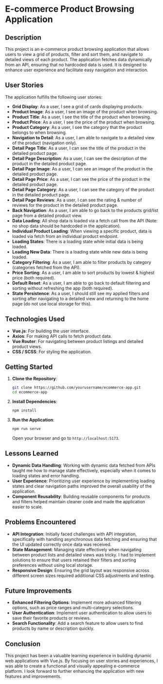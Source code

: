 # E-commerce Product Browsing Application

## Description

This project is an e-commerce product browsing application that allows users to view a grid of products, filter and sort them, and navigate to detailed views of each product. The application fetches data dynamically from an API, ensuring that no hardcoded data is used. It is designed to enhance user experience and facilitate easy navigation and interaction.

## User Stories

The application fulfills the following user stories:

- **Grid Display**: As a user, I see a grid of cards displaying products.
- **Product Image**: As a user, I see an image of the product when browsing.
- **Product Title**: As a user, I see the title of the product when browsing.
- **Product Price**: As a user, I see the price of the product when browsing.
- **Product Category**: As a user, I see the category that the product belongs to when browsing.
- **Navigation to Detail**: As a user, I am able to navigate to a detailed view of the product (navigation only).
- **Detail Page Title**: As a user, I can see the title of the product in the detailed product page.
- **Detail Page Description**: As a user, I can see the description of the product in the detailed product page.
- **Detail Page Image**: As a user, I can see an image of the product in the detailed product page.
- **Detail Page Price**: As a user, I can see the price of the product in the detailed product page.
- **Detail Page Category**: As a user, I can see the category of the product in the detailed product page.
- **Detail Page Reviews**: As a user, I can see the rating & number of reviews for the product in the detailed product page.
- **Back Navigation**: As a user, I am able to go back to the products grid/list page from a detailed product view.
- **Data Loading**: All shop data is loaded via a fetch call from the API (Note: no shop data should be hardcoded in the application).
- **Individual Product Loading**: When viewing a specific product, data is loaded via fetch from an individual product endpoint.
- **Loading States**: There is a loading state while initial data is being loaded.
- **Loading New Data**: There is a loading state while new data is being loaded.
- **Category Filtering**: As a user, I am able to filter products by category (categories fetched from the API).
- **Price Sorting**: As a user, I am able to sort products by lowest & highest price (both required).
- **Default Reset**: As a user, I am able to go back to default filtering and sorting without refreshing the app (both required).
- **State Persistence**: As a user, I should still see my applied filters and sorting after navigating to a detailed view and returning to the home page (do not use local storage for this).

## Technologies Used

- **Vue.js**: For building the user interface.
- **Axios**: For making API calls to fetch product data.
- **Vue Router**: For navigating between product listings and detailed product views.
- **CSS / SCSS**: For styling the application.

## Getting Started

1. **Clone the Repository**:
   ```bash
   git clone https://github.com/yourusername/ecommerce-app.git
   cd ecommerce-app
   ```

2. **Install Dependencies**:
   ```bash
   npm install
   ```

3. **Run the Application**:
   ```bash
   npm run serve
   ```
   Open your browser and go to `http://localhost:5173`.

## Lessons Learned

- **Dynamic Data Handling**: Working with dynamic data fetched from APIs taught me how to manage state effectively, especially when it comes to loading states and error handling.
- **User Experience**: Prioritizing user experience by implementing loading states and clear navigation paths improved the overall usability of the application.
- **Component Reusability**: Building reusable components for products and filters helped maintain cleaner code and made the application easier to scale.

## Problems Encountered

- **API Integration**: Initially faced challenges with API integration, specifically with handling asynchronous data fetching and ensuring that the UI updated correctly once data was received.
- **State Management**: Managing state effectively when navigating between product lists and detailed views was tricky. I had to implement solutions to ensure that users retained their filters and sorting preferences without using local storage.
- **Responsive Design**: Ensuring the grid layout was responsive across different screen sizes required additional CSS adjustments and testing.

## Future Improvements

- **Enhanced Filtering Options**: Implement more advanced filtering options, such as price ranges and multi-category selections.
- **User Authentication**: Implement user authentication to allow users to save their favorite products or reviews.
- **Search Functionality**: Add a search feature to allow users to find products by name or description quickly.

## Conclusion

This project has been a valuable learning experience in building dynamic web applications with Vue.js. By focusing on user stories and experiences, I was able to create a functional and visually appealing e-commerce platform. I look forward to further enhancing the application with new features and improvements.


